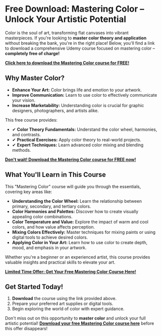 # Free Download: Mastering Color – Unlock Your Artistic Potential

Color is the soul of art, transforming flat canvases into vibrant masterpieces. If you're looking to **master color theory and application** without breaking the bank, you're in the right place! Below, you'll find a link to download a comprehensive Udemy course focused on mastering color – **completely free of charge!**

[**Click here to download the Mastering Color course for FREE!**](https://udemywork.com/mastering-color)

## Why Master Color?

*   **Enhance Your Art:** Color brings life and emotion to your artwork.
*   **Improve Communication:** Learn to use color to effectively communicate your vision.
*   **Increase Marketability:** Understanding color is crucial for graphic designers, photographers, and artists alike.

This free course provides:

*   ✔ **Color Theory Fundamentals:** Understand the color wheel, harmonies, and contrasts.
*   ✔ **Practical Exercises:** Apply color theory to real-world projects.
*   ✔ **Expert Techniques:** Learn advanced color mixing and blending methods.

[**Don't wait! Download the Mastering Color course for FREE now!**](https://udemywork.com/mastering-color)

## What You'll Learn in This Course

This "Mastering Color" course will guide you through the essentials, covering key areas like:

*   **Understanding the Color Wheel:** Learn the relationship between primary, secondary, and tertiary colors.
*   **Color Harmonies and Palettes:** Discover how to create visually appealing color combinations.
*   **Color Temperature and Value:** Explore the impact of warm and cool colors, and how value affects perception.
*   **Mixing Colors Effectively:** Master techniques for mixing paints or using digital tools to achieve desired colors.
*   **Applying Color in Your Art:** Learn how to use color to create depth, mood, and emphasis in your artwork.

Whether you're a beginner or an experienced artist, this course provides valuable insights and practical skills to elevate your art.

[**Limited Time Offer: Get Your Free Mastering Color Course Here!**](https://udemywork.com/mastering-color)

## Get Started Today!

1.  **Download** the course using the link provided above.
2.  Prepare your preferred art supplies or digital tools.
3.  Begin exploring the world of color with expert guidance.

Don't miss out on this opportunity to **master color** and unlock your full artistic potential! **[Download your free Mastering Color course here](https://udemywork.com/mastering-color)** before this offer disappears!
